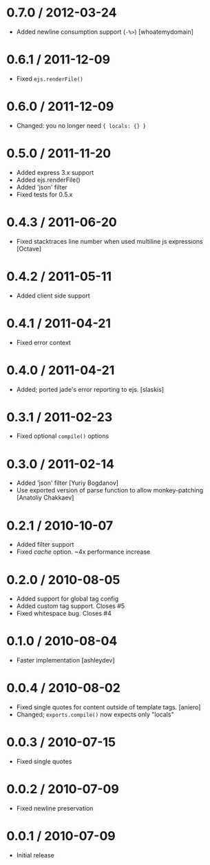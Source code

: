 
0.7.0 / 2012-03-24 
==================

  * Added newline consumption support (`-%>`) [whoatemydomain]

0.6.1 / 2011-12-09 
==================

  * Fixed `ejs.renderFile()`

0.6.0 / 2011-12-09 
==================

  * Changed: you no longer need `{ locals: {} }`

0.5.0 / 2011-11-20 
==================

  * Added express 3.x support
  * Added ejs.renderFile()
  * Added 'json' filter
  * Fixed tests for 0.5.x

0.4.3 / 2011-06-20 
==================

  * Fixed stacktraces line number when used multiline js expressions [Octave]

0.4.2 / 2011-05-11 
==================

  * Added client side support

0.4.1 / 2011-04-21 
==================

  * Fixed error context

0.4.0 / 2011-04-21 
==================

  * Added; ported jade's error reporting to ejs. [slaskis]

0.3.1 / 2011-02-23 
==================

  * Fixed optional `compile()` options

0.3.0 / 2011-02-14 
==================

  * Added 'json' filter [Yuriy Bogdanov]
  * Use exported version of parse function to allow monkey-patching [Anatoliy Chakkaev]

0.2.1 / 2010-10-07 
==================

  * Added filter support
  * Fixed _cache_ option. ~4x performance increase

0.2.0 / 2010-08-05 
==================

  * Added support for global tag config
  * Added custom tag support. Closes #5
  * Fixed whitespace bug. Closes #4

0.1.0 / 2010-08-04
==================

  * Faster implementation [ashleydev]

0.0.4 / 2010-08-02
==================

  * Fixed single quotes for content outside of template tags. [aniero]
  * Changed; `exports.compile()` now expects only "locals"

0.0.3 / 2010-07-15
==================

  * Fixed single quotes

0.0.2 / 2010-07-09
==================

  * Fixed newline preservation

0.0.1 / 2010-07-09
==================

  * Initial release
